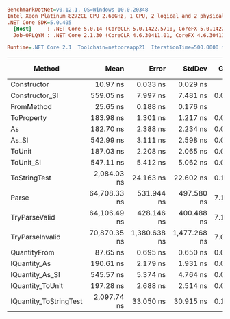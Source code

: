 ``` ini

BenchmarkDotNet=v0.12.1, OS=Windows 10.0.20348
Intel Xeon Platinum 8272CL CPU 2.60GHz, 1 CPU, 2 logical and 2 physical cores
.NET Core SDK=5.0.405
  [Host]     : .NET Core 5.0.14 (CoreCLR 5.0.1422.5710, CoreFX 5.0.1422.5710), X64 RyuJIT
  Job-OFLQYM : .NET Core 2.1.30 (CoreCLR 4.6.30411.01, CoreFX 4.6.30411.02), X64 RyuJIT

Runtime=.NET Core 2.1  Toolchain=netcoreapp21  IterationTime=500.0000 ms  

```
|                 Method |         Mean |        Error |       StdDev |  Gen 0 |  Gen 1 | Gen 2 | Allocated |
|----------------------- |-------------:|-------------:|-------------:|-------:|-------:|------:|----------:|
|            Constructor |     10.97 ns |     0.033 ns |     0.029 ns |      - |      - |     - |         - |
|         Constructor_SI |    559.05 ns |     7.997 ns |     7.481 ns | 0.0276 |      - |     - |     192 B |
|             FromMethod |     25.65 ns |     0.188 ns |     0.176 ns |      - |      - |     - |         - |
|             ToProperty |    183.98 ns |     1.301 ns |     1.217 ns | 0.0168 |      - |     - |     112 B |
|                     As |    182.70 ns |     2.388 ns |     2.234 ns | 0.0169 |      - |     - |     112 B |
|                  As_SI |    542.99 ns |     3.111 ns |     2.598 ns | 0.0278 |      - |     - |     192 B |
|                 ToUnit |    187.03 ns |     2.208 ns |     2.065 ns | 0.0169 |      - |     - |     112 B |
|              ToUnit_SI |    547.11 ns |     5.412 ns |     5.062 ns | 0.0283 |      - |     - |     192 B |
|           ToStringTest |  2,084.03 ns |    24.163 ns |    22.602 ns | 0.1412 |      - |     - |     952 B |
|                  Parse | 64,708.33 ns |   531.944 ns |   497.580 ns | 7.1952 | 0.2570 |     - |   47008 B |
|          TryParseValid | 64,106.49 ns |   428.146 ns |   400.488 ns | 7.1887 | 0.2567 |     - |   46984 B |
|        TryParseInvalid | 70,870.35 ns | 1,380.638 ns | 1,477.268 ns | 7.0254 | 0.2810 |     - |   46584 B |
|           QuantityFrom |     87.65 ns |     0.695 ns |     0.650 ns | 0.0085 |      - |     - |      56 B |
|           IQuantity_As |    190.61 ns |     2.179 ns |     1.931 ns | 0.0205 |      - |     - |     136 B |
|        IQuantity_As_SI |    545.57 ns |     5.374 ns |     4.764 ns | 0.0282 |      - |     - |     192 B |
|       IQuantity_ToUnit |    197.28 ns |     2.688 ns |     2.514 ns | 0.0258 |      - |     - |     168 B |
| IQuantity_ToStringTest |  2,097.74 ns |    33.050 ns |    30.915 ns | 0.1411 |      - |     - |     952 B |
